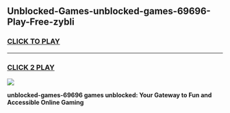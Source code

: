 
## Unblocked-Games-unblocked-games-69696-Play-Free-zybli
<h3>
<a href="https://premium76.site?title=unblocked-games-69696&ref=22A">CLICK TO PLAY</a></h3>
<hr>

<h3>
<a href="https://premium76.site?title=unblocked-games-69696&ref=22A">CLICK 2 PLAY</a>
  
</h3>

<a href="https://premium76.site?title=unblocked-games-69696&ref=22A"><img src="https://clearcache.store/games.png"></a>


**unblocked-games-69696 games unblocked: Your Gateway to Fun and Accessible Online Gaming**
